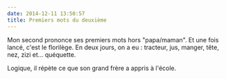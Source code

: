 ```yaml
---
date: 2014-12-11 13:50:57
title: Premiers mots du deuxième
---
```


Mon second prononce ses premiers mots hors "papa/maman". Et une fois lancé, c'est le florilège. En deux jours, on a eu : tracteur, jus, manger, tête, nez, zizi et... quéquette.

Logique, il répète ce que son grand frère a appris à l'école.
